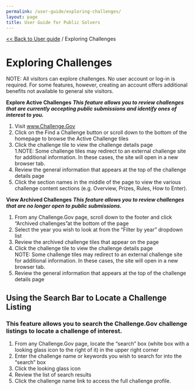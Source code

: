 ```yaml
---
permalink: /user-guide/exploring-challenges/
layout: page
title: User Guide for Public Solvers
---
```

<a href="{{ site.baseurl }}/user-guide/"> << Back to User guide</a> / Exploring Challenges

# Exploring Challenges
NOTE: All visitors can explore challenges. No user account or log-in is required. For some features, however, creating an account offers additional benefits not available to general site visitors.

**Explore Active Challenges**
***This feature allows you to review challenges that are currently accepting public submissions and identify ones of interest to you.***

1. Visit www.Challenge.Gov
2. Click on the Find a Challenge button or scroll down to the bottom of the homepage to browse the Active Challenge tiles</li>
3. Click the challenge tile to view the challenge details page</li>
1.NOTE:  Some challenge tiles may redirect to an external challenge site for additional information.  In these cases, the site will open in a new browser tab.
4. Review the general information that appears at the top of the challenge details page
5. Click the section names in the middle of the page to view the various challenge content sections (e.g. Overview, Prizes, Rules, How to Enter).

**View Archived Challenges**
***This feature allows you to review challenges that are no longer open to public submissions.***

<ol>
  <li>From any Challenge.Gov page, scroll down to the footer and click “Archived challenges”at the bottom of the page</li>
<li>Select the year you wish to look at from the “Filter by year” dropdown list</li>
<li>Review the archived challenge tiles that appear on the page</li>
<li>Click the challenge tile to view the challenge details page</li>
NOTE:  Some challenge tiles may redirect to an external challenge site for additional information.  In these cases, the site will open in a new browser tab.
<li>Review the general information that appears at the top of the challenge details page</li>
</ol>

<h2>Using the Search Bar to Locate a Challenge Listing</h2>
<h3>This feature allows you to search the Challenge.Gov challenge listings to locate a challenge of interest.</h3>

<ol>
<li>From any Challenge.Gov page, locate the “search” box (white box with a looking glass icon to the right of it) in the upper right corner</li>
<li>Enter the challenge name or keywords you wish to search for into the “search” box</li>
<li>Click the looking glass icon </li>
<li>Review the list of search results</li>
<li>Click the challenge name link to access the full challenge profile.</li>
</ol>
